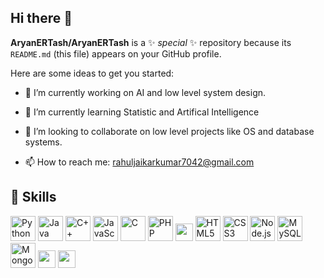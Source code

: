 ## Hi there 👋


**AryanERTash/AryanERTash** is a ✨ _special_ ✨ repository because its `README.md` (this file) appears on your GitHub profile.

Here are some ideas to get you started:

- 🔭 I’m currently working on AI and low level system design.
- 🌱 I’m currently learning Statistic and Artifical Intelligence
- 👯 I’m looking to collaborate on low level projects like OS and database systems.

- 📫 How to reach me: rahuljaikarkumar7042@gmail.com

## 🧠 Skills

<p align="left">
  <!-- Programming Languages -->
  <img src="https://cdn.jsdelivr.net/gh/devicons/devicon/icons/python/python-original.svg" alt="Python" width="40" height="40"/>
  <img src="https://cdn.jsdelivr.net/gh/devicons/devicon/icons/java/java-original.svg" alt="Java" width="40" height="40"/>
  <img src="https://cdn.jsdelivr.net/gh/devicons/devicon/icons/cplusplus/cplusplus-original.svg" alt="C++" width="40" height="40"/>
  <img src="https://cdn.jsdelivr.net/gh/devicons/devicon/icons/javascript/javascript-original.svg" alt="JavaScript" width="40" height="40"/>
  <img src="https://cdn.jsdelivr.net/gh/devicons/devicon/icons/c/c-original.svg" alt="C" width="40" height="40"/>
  <img src="https://cdn.jsdelivr.net/gh/devicons/devicon/icons/php/php-original.svg" alt="PHP" width="40" height="40"/>

  <!-- Java Swing (represented as badge) -->
  <img src="https://img.shields.io/badge/Java_Swing-ED8B00?style=for-the-badge&logo=java&logoColor=white" height="28"/>

  <!-- Web Technologies -->
  <img src="https://cdn.jsdelivr.net/gh/devicons/devicon/icons/html5/html5-original.svg" alt="HTML5" width="40" height="40"/>
  <img src="https://cdn.jsdelivr.net/gh/devicons/devicon/icons/css3/css3-original.svg" alt="CSS3" width="40" height="40"/>
  <img src="https://cdn.jsdelivr.net/gh/devicons/devicon/icons/nodejs/nodejs-original.svg" alt="Node.js" width="40" height="40"/>

  <!-- Databases -->
  <img src="https://cdn.jsdelivr.net/gh/devicons/devicon/icons/mysql/mysql-original.svg" alt="MySQL" width="40" height="40"/>
  <img src="https://cdn.jsdelivr.net/gh/devicons/devicon/icons/mongodb/mongodb-original.svg" alt="MongoDB" width="40" height="40"/>

  <!-- CS Concepts -->
  <img src="https://img.shields.io/badge/Data%20Structures%20%26%20Algorithms-303030?style=for-the-badge&logo=leetcode&logoColor=yellow" height="28"/>
  <img src="https://img.shields.io/badge/Machine%20Learning-075E54?style=for-the-badge&logo=python&logoColor=white" height="28"/>
</p>





